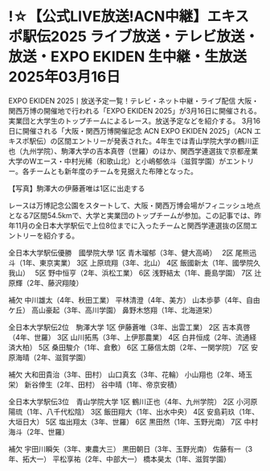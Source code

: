 # !☆【公式LIVE放送!ACN中継】エキスポ駅伝2025 ライブ放送・テレビ放送・放送・EXPO EKIDEN 生中継・生放送 2025年03月16日

EXPO EKIDEN 2025丨放送予定一覧！テレビ・ネット中継・ライブ配信
大阪・関西万博の開催地で行われる「EXPO EKIDEN 2025」が3月16日に開催される。実業団と大学生のトップチームによるレース。放送予定などを紹介する。
3月16日に開催される「大阪・関西万博開催記念 ACN EXPO EKIDEN 2025」（ACN エキスポ駅伝）の区間エントリーが発表された。4年生では青山学院大学の鶴川正也（九州学院）、駒澤大学の吉本真啓（世羅）のほか、関西学連選抜で京都産業大学のWエース・中村光稀（和歌山北）と小嶋郁依斗（滋賀学園）がエントリー。各チームとも新年度のチームを見据えた布陣となった。

【写真】駒澤大の伊藤蒼唯は1区に出走する

レースは万博記念公園をスタートして、大阪・関西万博会場がフィニッシュ地点となる7区間54.5kmで、大学と実業団のトップチームが参加。この記事では、昨年11月の全日本大学駅伝で上位8位までに入ったチームと関西学連選抜の区間エントリーを紹介する。

全日本大学駅伝優勝　國學院大學
1区 青木瑠郁（3年、健大高崎）　
2区 尾熊迅斗（1年、東京実業）
3区 上原琉翔（3年、北山）
4区 飯國新太（1年、國學院久我山）　
5区 野中恒亨（2年、浜松工業）
6区 浅野結太（1年、鹿島学園）
7区 辻原輝（2年、藤沢翔陵）

補欠
中川雄太（4年、秋田工業）
平林清澄（4年、美方）
山本歩夢（4年、自由ケ丘）
高山豪起（3年、高川学園）
鼻野木悠翔（1年、北海道栄）

全日本大学駅伝2位　駒澤大学
1区 伊藤蒼唯（3年、出雲工業）
2区 吉本真啓（4年、世羅）
3区 山川拓馬（3年、上伊那農業）
4区 白井恒成（2年、流通経済大柏）
5区 桑田駿介（1年、倉敷）
6区 工藤信太朗（2年、一関学院）
7区 安原海晴（2年、滋賀学園）

補欠
大和田貴治（3年、田村）
山口真玄（3年、花輪）
小山翔也（2年、埼玉栄）
新谷倖生（2年、田村）
谷中晴（1年、帝京安積）

全日本大学駅伝3位　青山学院大学
1区 鶴川正也（4年、九州学院）
2区 小河原陽琉（1年、八千代松陰）
3区 飯田翔大（1年、出水中央）
4区 安島莉玖（1年、大垣日大）
5区 塩出翔太（3年、世羅）
6区 黒田然（1年、玉野光南）
7区 中村海斗（2年、世羅）

補欠
宇田川瞬矢（3年、東農大三）
黒田朝日（3年、玉野光南）
佐藤有一（3年、拓大一）
平松享祐（2年、中部大一）
橋本昊太（1年、滋賀学園）